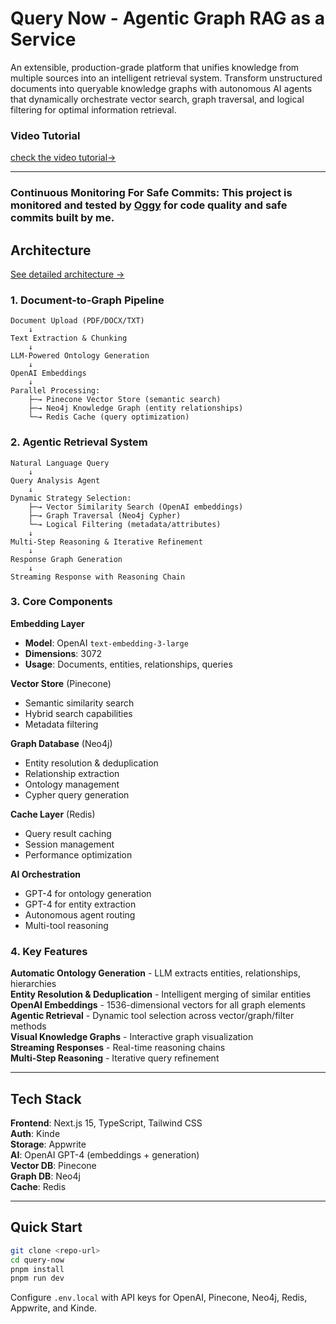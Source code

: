 # Query Now - Agentic Graph RAG as a Service



An extensible, production-grade platform that unifies knowledge from multiple sources into an intelligent retrieval system. Transform unstructured documents into queryable knowledge graphs with autonomous AI agents that dynamically orchestrate vector search, graph traversal, and logical filtering for optimal information retrieval.

### Video Tutorial 
[check the video tutorial→](https://www.loom.com/share/0f5147ce7f0e424da87790356595d07e?sid=79d5ac6e-10b2-47eb-b687-79bbafbbc2bd)

---
### **Continuous Monitoring For Safe Commits**: This project is monitored and tested by [Oggy](https://github.com/krishvsoni/oggy) for code quality and safe commits built by me.






## Architecture
[See detailed architecture →](working.md)

### 1. **Document-to-Graph Pipeline**
```
Document Upload (PDF/DOCX/TXT)
    ↓
Text Extraction & Chunking
    ↓
LLM-Powered Ontology Generation
    ↓
OpenAI Embeddings
    ↓
Parallel Processing:
    ├─→ Pinecone Vector Store (semantic search)
    ├─→ Neo4j Knowledge Graph (entity relationships)
    └─→ Redis Cache (query optimization)
```

### 2. **Agentic Retrieval System**
```
Natural Language Query
    ↓
Query Analysis Agent
    ↓
Dynamic Strategy Selection:
    ├─→ Vector Similarity Search (OpenAI embeddings)
    ├─→ Graph Traversal (Neo4j Cypher)
    └─→ Logical Filtering (metadata/attributes)
    ↓
Multi-Step Reasoning & Iterative Refinement
    ↓
Response Graph Generation
    ↓
Streaming Response with Reasoning Chain
```

### 3. **Core Components**

**Embedding Layer**
- **Model**: OpenAI `text-embedding-3-large`
- **Dimensions**: 3072
- **Usage**: Documents, entities, relationships, queries

**Vector Store** (Pinecone)
- Semantic similarity search
- Hybrid search capabilities
- Metadata filtering

**Graph Database** (Neo4j)
- Entity resolution & deduplication
- Relationship extraction
- Ontology management
- Cypher query generation

**Cache Layer** (Redis)
- Query result caching
- Session management
- Performance optimization

**AI Orchestration**
- GPT-4 for ontology generation
- GPT-4 for entity extraction
- Autonomous agent routing
- Multi-tool reasoning

### 4. **Key Features**

 **Automatic Ontology Generation** - LLM extracts entities, relationships, hierarchies  
 **Entity Resolution & Deduplication** - Intelligent merging of similar entities  
 **OpenAI Embeddings** - 1536-dimensional vectors for all graph elements  
 **Agentic Retrieval** - Dynamic tool selection across vector/graph/filter methods  
 **Visual Knowledge Graphs** - Interactive graph visualization  
 **Streaming Responses** - Real-time reasoning chains  
 **Multi-Step Reasoning** - Iterative query refinement  

---

## Tech Stack

**Frontend**: Next.js 15, TypeScript, Tailwind CSS  
**Auth**: Kinde  
**Storage**: Appwrite  
**AI**: OpenAI GPT-4 (embeddings + generation)  
**Vector DB**: Pinecone  
**Graph DB**: Neo4j  
**Cache**: Redis  

---

## Quick Start

```bash
git clone <repo-url>
cd query-now
pnpm install
pnpm run dev
```

Configure `.env.local` with API keys for OpenAI, Pinecone, Neo4j, Redis, Appwrite, and Kinde.
